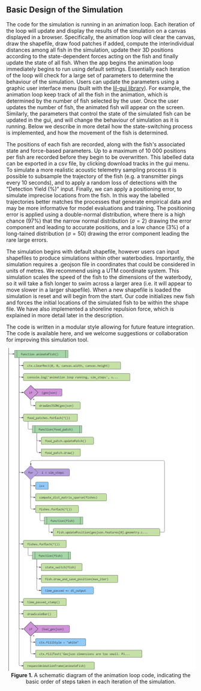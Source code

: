 
## Basic Design of the Simulation

The code for the simulation is running in an animation loop. Each iteration of the loop will update and display the results of the simulation on a canvas displayed in a browser. Specifically, the animation loop will clear the canvas, draw the shapefile, draw food patches if added, compute the interindividual distances among all fish in the simulation, update their 3D positions according to the state-dependent forces acting on the fish and finally update the state of all fish. When the app begins the animation loop immediately begins to run using default settings. Essentially each iteration of the loop will check for a large set of parameters to determine the behaviour of the simulation. Users can update the parameters using a graphic user interface menu (built with the [lil-gui library](https://lil-gui.georgealways.com/)). For example, the animation loop keep track of all the fish in the animation, which is determined by the number of fish selected by the user. Once the user updates the number of fish, the animated fish will appear on the screen. Similarly, the parameters that control the state of the simulated fish can be updated in the gui, and will change the behaviour of simulation as it is running.  Below we describe in more detail how the state-switching process is implemented, and how the movement of the fish is determined. 

The positions of each fish are recorded, along with the fish's associated state and force-based parameters. Up to a maximum of 10 000 positions per fish are recorded before they begin to be overwritten. This labelled data can be exported in a csv file, by clicking download tracks in the gui menu. To simulate a more realistic acoustic telemetry sampling process it is possible to subsample the trajectory of the fish (e.g. a transmitter pings every 10 seconds), and to apply a random loss of detections with the "Detection Yield (%)" input. Finally, we can apply a positioning error, to simulate imprecise locations from the fish. In this way the labelled trajectories better matches the processes that generate empirical data and may be more informative for model evaluations and training. The positioning error is applied using a double-normal distribution, where there is a high chance (97%) that the narrow normal distribution ($\sigma = 2$) drawing the error component and leading to accurate positions, and a low chance (3%) of a long-tained distribution ($\sigma = 50$) drawing the error component leading the rare large errors.

The simulation begins with default shapefile, however users can input shapefiles to produce simulations within other waterbodies. Importantly, the simulation requires a .geojson file in coordinates that could be considered in units of metres. We recommend using a UTM coordinate system. This simulation scales the speed of the fish to the dimensions of the waterbody, so it will take a fish longer to swim across a larger area (i.e. it will appear to move slower in a larger shapefile). When a new shapefile is loaded the simulation is reset and will begin from the start. Our code initializes new fish and forces the initial locations of the simulated fish to be within the shape file. We have also implemented a shoreline repulsion force, which is explained in more detail later in the description. 

The code is written in a modular style allowing for future feature integration. The code is available here, and we welcome suggestions or collaboration for improving this simulation tool. 

<p align="center">
  <img src="/assets/images/AnimationLoopDiagram.png" alt="alt text">
  <br>
   <b>Figure 1.</b> A schematic diagram of the animation loop code, indicating the basic order of steps taken in each iteration of the simulation. </centre>
</p>




